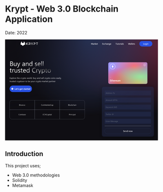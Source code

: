 # Krypt - Web 3.0 Blockchain Application

Date: 2022

![Krypt](image.png)

## Introduction
This project uses; 
* Web 3.0 methodologies
* Solidity
* Metamask 

